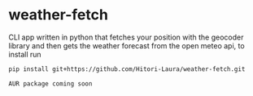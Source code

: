 # weather-fetch
CLI app written in python that fetches your position with the geocoder library and then gets the weather forecast from the open meteo api, to install run 
```bash
pip install git+https://github.com/Hitori-Laura/weather-fetch.git 

AUR package coming soon
